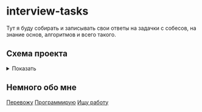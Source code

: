 # interview-tasks

Тут я буду собирать и записывать свои ответы на задачки с собесов, на знание основ, алгоритмов и всего такого.


## Схема проекта

<details>
<summary>Показать</summary>

* [Алгоритмы](https://github.com/bakugod/interview-tasks/blob/master/algorithmic-part.md)
* [Особенности JS](https://github.com/bakugod/interview-tasks/blob/master/features.js)
* [Спецификая JS](https://github.com/bakugod/interview-tasks/blob/master/knowledges.js)
</details>



## Немного обо мне
  <a href="https://developer.mozilla.org/ru/profiles/bakugod">Перевожу</a>
  <a href="https://github.com/bakugod">Программирую</a>
  <a href="https://bakugod.github.io/about/resume.html">Ищу работу</a>
